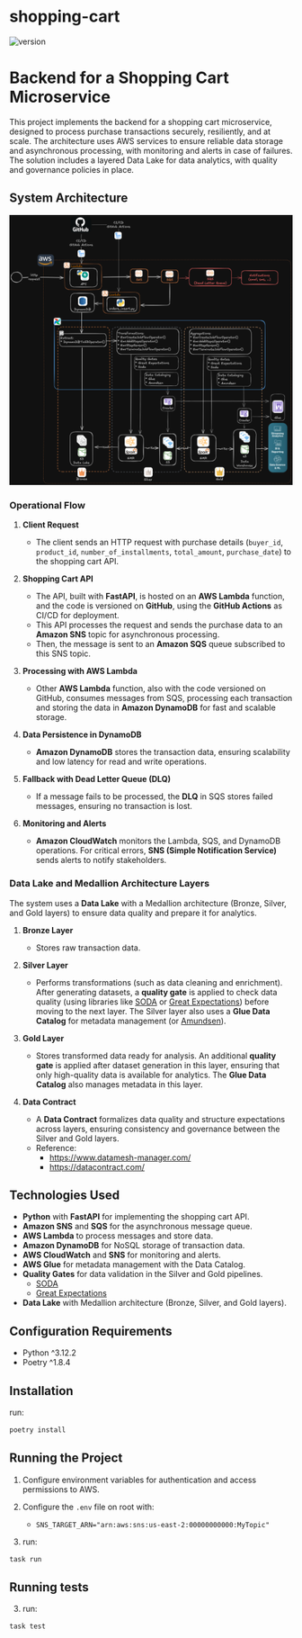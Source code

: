 # shopping-cart

![version](https://img.shields.io/static/v1.svg?label=version&message=0.1.0&color=blue&logo=github)

# Backend for a Shopping Cart Microservice

This project implements the backend for a shopping cart microservice, designed to process purchase transactions securely, resiliently, and at scale. The architecture uses AWS services to ensure reliable data storage and asynchronous processing, with monitoring and alerts in case of failures. The solution includes a layered Data Lake for data analytics, with quality and governance policies in place.

## System Architecture

![Architecture](https://github.com/willrockoliv/shopping-cart/blob/main/docs/architecture.png)

### Operational Flow

1. **Client Request**
   - The client sends an HTTP request with purchase details (`buyer_id`, `product_id`, `number_of_installments`, `total_amount`, `purchase_date`) to the shopping cart API.

2. **Shopping Cart API**
   - The API, built with **FastAPI**, is hosted on an **AWS Lambda** function, and the code is versioned on **GitHub**, using the **GitHub Actions** as CI/CD for deployment.
   - This API processes the request and sends the purchase data to an **Amazon SNS** topic for asynchronous processing.
   - Then, the message is sent to an **Amazon SQS** queue subscribed to this SNS topic.

3. **Processing with AWS Lambda**
   - Other **AWS Lambda** function, also with the code versioned on GitHub, consumes messages from SQS, processing each transaction and storing the data in **Amazon DynamoDB** for fast and scalable storage.

4. **Data Persistence in DynamoDB**
   - **Amazon DynamoDB** stores the transaction data, ensuring scalability and low latency for read and write operations.

5. **Fallback with Dead Letter Queue (DLQ)**
   - If a message fails to be processed, the **DLQ** in SQS stores failed messages, ensuring no transaction is lost.

6. **Monitoring and Alerts**
   - **Amazon CloudWatch** monitors the Lambda, SQS, and DynamoDB operations. For critical errors, **SNS (Simple Notification Service)** sends alerts to notify stakeholders.

### Data Lake and Medallion Architecture Layers

The system uses a **Data Lake** with a Medallion architecture (Bronze, Silver, and Gold layers) to ensure data quality and prepare it for analytics.

1. **Bronze Layer**
   - Stores raw transaction data.

2. **Silver Layer**
   - Performs transformations (such as data cleaning and enrichment). After generating datasets, a **quality gate** is applied to check data quality (using libraries like [SODA](https://www.soda.io/) or [Great Expectations](https://greatexpectations.io/)) before moving to the next layer. The Silver layer also uses a **Glue Data Catalog** for metadata management (or [Amundsen](https://www.amundsen.io/)).

3. **Gold Layer**
   - Stores transformed data ready for analysis. An additional **quality gate** is applied after dataset generation in this layer, ensuring that only high-quality data is available for analytics. The **Glue Data Catalog** also manages metadata in this layer.

4. **Data Contract**
    - A **Data Contract** formalizes data quality and structure expectations across layers, ensuring consistency and governance between the Silver and Gold layers.
    - Reference:
        - https://www.datamesh-manager.com/
        - https://datacontract.com/

## Technologies Used

- **Python** with **FastAPI** for implementing the shopping cart API.
- **Amazon SNS** and **SQS** for the asynchronous message queue.
- **AWS Lambda** to process messages and store data.
- **Amazon DynamoDB** for NoSQL storage of transaction data.
- **AWS CloudWatch** and **SNS** for monitoring and alerts.
- **AWS Glue** for metadata management with the Data Catalog.
- **Quality Gates** for data validation in the Silver and Gold pipelines.
    - [SODA](https://www.soda.io/)
    - [Great Expectations](https://greatexpectations.io/)
- **Data Lake** with Medallion architecture (Bronze, Silver, and Gold layers).

## Configuration Requirements

- Python ^3.12.2
- Poetry ^1.8.4

## Installation

run:
```bash
poetry install
```

## Running the Project

1. Configure environment variables for authentication and access permissions to AWS.
2. Configure the `.env` file on root with:
    - `SNS_TARGET_ARN="arn:aws:sns:us-east-2:00000000000:MyTopic"`

3. run:
```bash
task run
```

## Running tests

3. run:
```bash
task test
```
